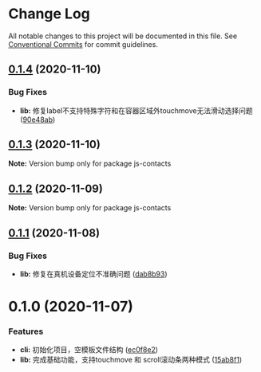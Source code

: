 # Change Log

All notable changes to this project will be documented in this file.
See [Conventional Commits](https://conventionalcommits.org) for commit guidelines.

## [0.1.4](https://github.com/lljj-x/js-contacts/compare/v0.1.3...v0.1.4) (2020-11-10)


### Bug Fixes

* **lib:** 修复label不支持特殊字符和在容器区域外touchmove无法滑动选择问题 ([90e48ab](https://github.com/lljj-x/js-contacts/commit/90e48ab6e26601e64d094f55b5c9bc8514b67033))





## [0.1.3](https://github.com/lljj-x/js-contacts/compare/v0.1.2...v0.1.3) (2020-11-10)

**Note:** Version bump only for package js-contacts





## [0.1.2](https://github.com/lljj-x/js-contacts/compare/v0.1.1...v0.1.2) (2020-11-09)

**Note:** Version bump only for package js-contacts





## [0.1.1](https://github.com/lljj-x/js-contacts/compare/v0.1.0...v0.1.1) (2020-11-08)


### Bug Fixes

* **lib:** 修复在真机设备定位不准确问题 ([dab8b93](https://github.com/lljj-x/js-contacts/commit/dab8b93871763e52d9e7092204f01e9787e91067))





# 0.1.0 (2020-11-07)


### Features

* **cli:** 初始化项目，空模板文件结构 ([ec0f8e2](https://github.com/lljj-x/js-contacts/commit/ec0f8e27a348ff98224dd6c2b79d575337c3d7d3))
* **lib:** 完成基础功能，支持touchmove 和 scroll滚动条两种模式 ([15ab8f1](https://github.com/lljj-x/js-contacts/commit/15ab8f1c2de81b9aa5e4f920755d06719c75d8d6))
